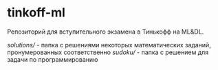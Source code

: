 # tinkoff-ml

Репозиторий для вступительного экзамена в Тинькофф на ML&DL.

*solutions/* - папка с решениями некоторых математических заданий, пронумерованных соответственно
*sudoku/* - папка с решением для задачи по программированию
